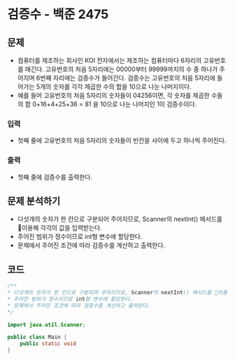 # 검증수 - 백준 2475
## 문제
- 컴퓨터를 제조하는 회사인 KOI 전자에서는 제조하는 컴퓨터마다 6자리의 고유번호를 매긴다. 고유번호의 처음 5자리에는 00000부터 99999까지의 수 중 하나가 주어지며 6번째 자리에는 검증수가 들어간다. 검증수는 고유번호의 처음 5자리에 들어가는 5개의 숫자를 각각 제곱한 수의 합을 10으로 나눈 나머지이다.
- 예를 들어 고유번호의 처음 5자리의 숫자들이 04256이면, 각 숫자를 제곱한 수들의 합 0+16+4+25+36 = 81 을 10으로 나눈 나머지인 1이 검증수이다.

### 입력
- 첫째 줄에 고유번호의 처음 5자리의 숫자들이 빈칸을 사이에 두고 하나씩 주어진다.
### 출력
- 첫째 줄에 검증수를 출력한다.

## 문제 분석하기
- 다섯개의 숫자가 한 칸으로 구분되어 주어지므로, Scanner의 nextInt() 메서드를 이용해 각각의 값을 입력받는다.
- 주어진 범위가 정수이므로 int형 변수에 할당한다.
- 문제에서 주어진 조건에 따라 검증수를 계산하고 출력한다.

## 코드
```java
/**
* 다섯개의 숫자가 한 칸으로 구분되어 주어지므로, Scanner의 nextInt() 메서드를 이용해 각각의 값을 입력받는다.
* 주어진 범위가 정수이므로 int형 변수에 할당한다.
* 문제에서 주어진 조건에 따라 검증수를 계산하고 출력한다.
*/

import java.util.Scanner;

public class Main {
	public static void
}
```